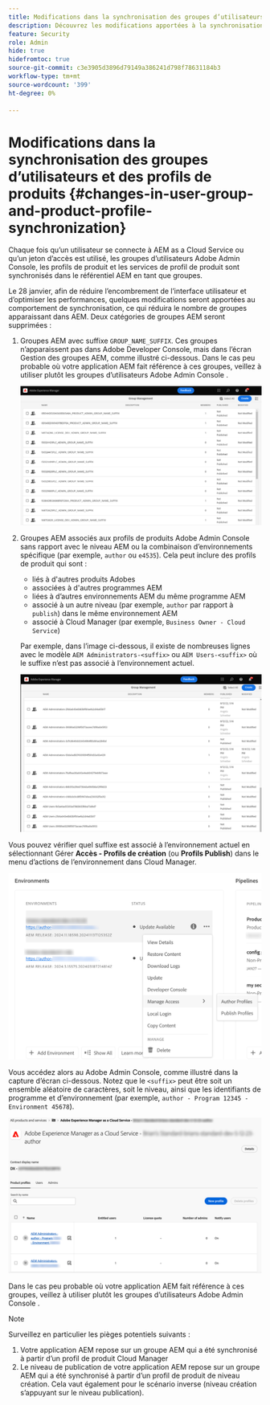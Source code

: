 ```yaml
---
title: Modifications dans la synchronisation des groupes d’utilisateurs et des profils de produits
description: Découvrez les modifications apportées à la synchronisation des groupes d’utilisateurs et des profils de produits dans AEM as a Cloud Service
feature: Security
role: Admin
hide: true
hidefromtoc: true
source-git-commit: c3e3905d3896d79149a386241d798f78631184b3
workflow-type: tm+mt
source-wordcount: '399'
ht-degree: 0%

---
```



# Modifications dans la synchronisation des groupes d’utilisateurs et des profils de produits {#changes-in-user-group-and-product-profile-synchronization}

Chaque fois qu’un utilisateur se connecte à AEM as a Cloud Service ou qu’un jeton d’accès est utilisé, les groupes d’utilisateurs Adobe Admin Console, les profils de produit et les services de profil de produit sont synchronisés dans le référentiel AEM en tant que groupes.

Le 28 janvier, afin de réduire l’encombrement de l’interface utilisateur et d’optimiser les performances, quelques modifications seront apportées au comportement de synchronisation, ce qui réduira le nombre de groupes apparaissant dans AEM. Deux catégories de groupes AEM seront supprimées :

1. Groupes AEM avec suffixe `GROUP_NAME_SUFFIX`. Ces groupes n’apparaissent pas dans Adobe Developer Console, mais dans l’écran Gestion des groupes AEM, comme illustré ci-dessous. Dans le cas peu probable où votre application AEM fait référence à ces groupes, veillez à utiliser plutôt les groupes d’utilisateurs Adobe Admin Console .

   ![Groupes supprimés 1](/help/security/assets/removed-groups-1.png)

1. Groupes AEM associés aux profils de produits Adobe Admin Console sans rapport avec le niveau AEM ou la combinaison d’environnements spécifique (par exemple, `author` ou `e4535`). Cela peut inclure des profils de produit qui sont :

   * liés à d&#39;autres produits Adobes
   * associées à d&#39;autres programmes AEM
   * liées à d’autres environnements AEM du même programme AEM
   * associé à un autre niveau (par exemple, `author` par rapport à `publish`) dans le même environnement AEM
   * associé à Cloud Manager (par exemple, `Business Owner - Cloud Service`)

   Par exemple, dans l’image ci-dessous, il existe de nombreuses lignes avec le modèle `AEM Administrators-<suffix>` ou `AEM Users-<suffix>` où le suffixe n’est pas associé à l’environnement actuel.

   ![Groupes supprimés 2](/help/security/assets/removed-groups-2.png)

Vous pouvez vérifier quel suffixe est associé à l’environnement actuel en sélectionnant Gérer **Accès - Profils de création** (ou **Profils Publish**) dans le menu d’actions de l’environnement dans Cloud Manager.

![Vérifier les suffixes](/help/security/assets/suffix-check.png)

Vous accédez alors au Adobe Admin Console, comme illustré dans la capture d’écran ci-dessous. Notez que le `<suffix>` peut être soit un ensemble aléatoire de caractères, soit le niveau, ainsi que les identifiants de programme et d’environnement (par exemple, `author - Program 12345 - Environment 45678`).

![Suffixes dans l’Admin Console ](/help/security/assets/admin-console-profile-suffixes.png)

Dans le cas peu probable où votre application AEM fait référence à ces groupes, veillez à utiliser plutôt les groupes d’utilisateurs Adobe Admin Console .

>[!NOTE]
>
>Surveillez en particulier les pièges potentiels suivants :
>
>1. Votre application AEM repose sur un groupe AEM qui a été synchronisé à partir d’un profil de produit Cloud Manager
>1. Le niveau de publication de votre application AEM repose sur un groupe AEM qui a été synchronisé à partir d’un profil de produit de niveau création. Cela vaut également pour le scénario inverse (niveau création s’appuyant sur le niveau publication).